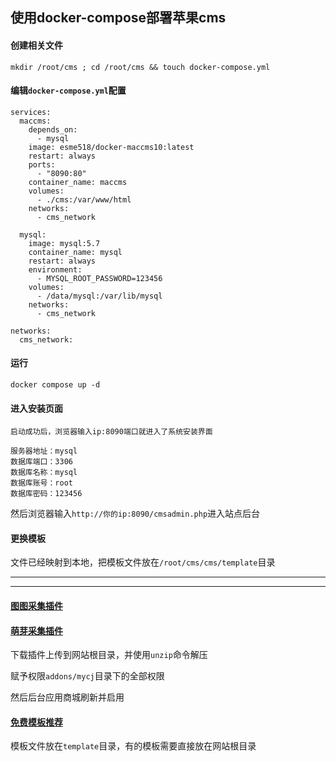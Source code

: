 ## 使用docker-compose部署苹果cms

#### 创建相关文件

```
mkdir /root/cms ; cd /root/cms && touch docker-compose.yml
```

#### 编辑`docker-compose.yml`配置

```
services:
  maccms:
    depends_on:
      - mysql
    image: esme518/docker-maccms10:latest
    restart: always
    ports:
      - "8090:80"
    container_name: maccms
    volumes:
      - ./cms:/var/www/html
    networks:
      - cms_network

  mysql:
    image: mysql:5.7
    container_name: mysql
    restart: always
    environment:
      - MYSQL_ROOT_PASSWORD=123456
    volumes:
      - /data/mysql:/var/lib/mysql
    networks:
      - cms_network

networks:
  cms_network:
```


#### 运行
```
docker compose up -d
```


#### 进入安装页面

```
启动成功后，浏览器输入ip:8090端口就进入了系统安装界面

服务器地址：mysql
数据库端口：3306
数据库名称：mysql
数据库账号：root
数据库密码：123456
```


然后浏览器输入`http://你的ip:8090/cmsadmin.php`进入站点后台


#### 更换模板

文件已经映射到本地，把模板文件放在`/root/cms/cms/template`目录



---
---

#### [图图采集插件](https://maccmsbox.com/details416.html)

#### [萌芽采集插件](https://www.mycj.pro/mycj-down)

下载插件上传到网站根目录，并使用`unzip`命令解压

赋予权限`addons/mycj`目录下的全部权限

然后后台应用商城刷新并启用

#### [免费模板推荐](https://www.maccmsbox.com/)

模板文件放在`template`目录，有的模板需要直接放在网站根目录
